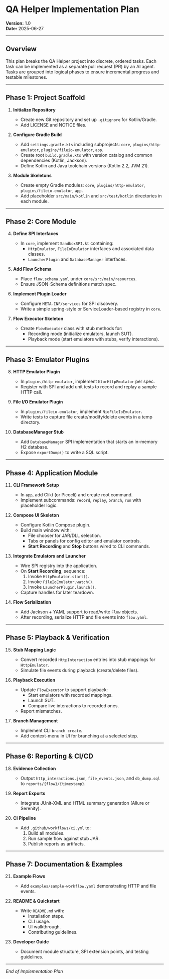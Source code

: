 # QA Helper Implementation Plan

**Version:** 1.0  
**Date:** 2025-06-27

---

## Overview
This plan breaks the QA Helper project into discrete, ordered tasks. Each task can be implemented as a separate pull request (PR) by an AI agent. Tasks are grouped into logical phases to ensure incremental progress and testable milestones.

---

## Phase 1: Project Scaffold

1. **Initialize Repository**  
   - Create new Git repository and set up `.gitignore` for Kotlin/Gradle.  
   - Add LICENSE and NOTICE files.

2. **Configure Gradle Build**  
   - Add `settings.gradle.kts` including subprojects: `core`, `plugins/http-emulator`, `plugins/fileio-emulator`, `app`.  
   - Create root `build.gradle.kts` with version catalog and common dependencies (Kotlin, Jackson).  
   - Define Kotlin and Java toolchain versions (Kotlin 2.2, JVM 21).

3. **Module Skeletons**  
   - Create empty Gradle modules: `core`, `plugins/http-emulator`, `plugins/fileio-emulator`, `app`.  
   - Add placeholder `src/main/kotlin` and `src/test/kotlin` directories in each module.

---

## Phase 2: Core Module

4. **Define SPI Interfaces**  
   - In `core`, implement `SandboxSPI.kt` containing:  
     - `HttpEmulator`, `FileIoEmulator` interfaces and associated data classes.  
     - `LauncherPlugin` and `DatabaseManager` interfaces.

5. **Add Flow Schema**  
   - Place `flow.schema.yaml` under `core/src/main/resources`.  
   - Ensure JSON-Schema definitions match spec.

6. **Implement Plugin Loader**  
   - Configure `META-INF/services` for SPI discovery.  
   - Write a simple spring-style or ServiceLoader-based registry in `core`.

7. **Flow Executor Skeleton**  
   - Create `FlowExecutor` class with stub methods for:  
     - Recording mode (initialize emulators, launch SUT).  
     - Playback mode (start emulators with stubs, verify interactions).

---

## Phase 3: Emulator Plugins

8. **HTTP Emulator Plugin**  
   - In `plugins/http-emulator`, implement `KtorHttpEmulator` per spec.  
   - Register with SPI and add unit tests to record and replay a sample HTTP call.

9. **File I/O Emulator Plugin**  
   - In `plugins/fileio-emulator`, implement `NioFileIoEmulator`.  
   - Write tests to capture file create/modify/delete events in a temp directory.

10. **DatabaseManager Stub**  
    - Add `DatabaseManager` SPI implementation that starts an in-memory H2 database.  
    - Expose `exportDump()` to write a SQL script.

---

## Phase 4: Application Module

11. **CLI Framework Setup**  
    - In `app`, add Clikt (or Picocli) and create root command.  
    - Implement subcommands: `record`, `replay`, `branch`, `run` with placeholder logic.

12. **Compose UI Skeleton**  
    - Configure Kotlin Compose plugin.  
    - Build main window with:  
      - File chooser for JAR/DLL selection.  
      - Tabs or panels for config editor and emulator controls.  
      - **Start Recording** and **Stop** buttons wired to CLI commands.

13. **Integrate Emulators and Launcher**  
    - Wire SPI registry into the application.  
    - On **Start Recording**, sequence:  
      1. Invoke `HttpEmulator.start()`.  
      2. Invoke `FileIoEmulator.watch()`.  
      3. Invoke `LauncherPlugin.launch()`.  
    - Capture handles for later teardown.

14. **Flow Serialization**  
    - Add Jackson + YAML support to read/write `Flow` objects.  
    - After recording, serialize HTTP and file events into `flow.yaml`.

---

## Phase 5: Playback & Verification

15. **Stub Mapping Logic**  
    - Convert recorded `HttpInteraction` entries into stub mappings for `HttpEmulator`.  
    - Simulate file events during playback (create/delete files).

16. **Playback Execution**  
    - Update `FlowExecutor` to support playback:  
      - Start emulators with recorded mappings.  
      - Launch SUT.  
      - Compare live interactions to recorded ones.  
    - Report mismatches.

17. **Branch Management**  
    - Implement CLI `branch create`.  
    - Add context-menu in UI for branching at a selected step.

---

## Phase 6: Reporting & CI/CD

18. **Evidence Collection**  
    - Output `http_interactions.json`, `file_events.json`, and `db_dump.sql` to `reports/{flow}/{timestamp}`.
19. **Report Exports**  
    - Integrate JUnit-XML and HTML summary generation (Allure or Serenity).

20. **CI Pipeline**  
    - Add `.github/workflows/ci.yml` to:  
      1. Build all modules.  
      2. Run sample flow against stub JAR.  
      3. Publish reports as artifacts.

---

## Phase 7: Documentation & Examples

21. **Example Flows**  
    - Add `examples/sample-workflow.yaml` demonstrating HTTP and file events.

22. **README & Quickstart**  
    - Write `README.md` with:  
      - Installation steps.  
      - CLI usage.  
      - UI walkthrough.  
      - Contributing guidelines.

23. **Developer Guide**  
    - Document module structure, SPI extension points, and testing guidelines.

---

*End of Implementation Plan*

